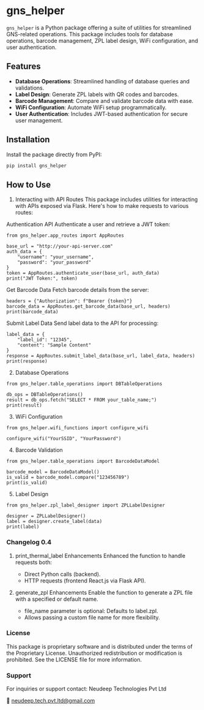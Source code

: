 # gns_helper

`gns_helper` is a Python package offering a suite of utilities for streamlined GNS-related operations. This package includes tools for database operations, barcode management, ZPL label design, WiFi configuration, and user authentication.

## Features
- **Database Operations**: Streamlined handling of database queries and validations.
- **Label Design**: Generate ZPL labels with QR codes and barcodes.
- **Barcode Management**: Compare and validate barcode data with ease.
- **WiFi Configuration**: Automate WiFi setup programmatically.
- **User Authentication**: Includes JWT-based authentication for secure user management.

## Installation
Install the package directly from PyPI:
```bash
pip install gns_helper
```

## How to Use
1. Interacting with API Routes
This package includes utilities for interacting with APIs exposed via Flask. Here's how to make requests to various routes:

Authentication API
Authenticate a user and retrieve a JWT token:

```
from gns_helper.app_routes import AppRoutes

base_url = "http://your-api-server.com"
auth_data = {
    "username": "your_username",
    "password": "your_password"
}
token = AppRoutes.authenticate_user(base_url, auth_data)
print("JWT Token:", token)
```
Get Barcode Data
Fetch barcode details from the server:
```
headers = {"Authorization": f"Bearer {token}"}
barcode_data = AppRoutes.get_barcode_data(base_url, headers)
print(barcode_data)
```
Submit Label Data
Send label data to the API for processing:

```
label_data = {
    "label_id": "12345",
    "content": "Sample Content"
}
response = AppRoutes.submit_label_data(base_url, label_data, headers)
print(response)
```
2. Database Operations
```
from gns_helper.table_operations import DBTableOperations

db_ops = DBTableOperations()
result = db_ops.fetch("SELECT * FROM your_table_name;")
print(result)
```
3. WiFi Configuration
```
from gns_helper.wifi_functions import configure_wifi

configure_wifi("YourSSID", "YourPassword")
```
4. Barcode Validation
```
from gns_helper.table_operations import BarcodeDataModel

barcode_model = BarcodeDataModel()
is_valid = barcode_model.compare("123456789")
print(is_valid)
```
5. Label Design
```
from gns_helper.zpl_label_designer import ZPLLabelDesigner

designer = ZPLLabelDesigner()
label = designer.create_label(data)
print(label)
```

### Changelog 0.4

1. print_thermal_label Enhancements
Enhanced the function to handle requests both:
    - Direct Python calls (backend).
    - HTTP requests (frontend React.js via Flask API).

2. generate_zpl Enhancements
Enable the function to generate a ZPL file with a specified or default name.
    - file_name parameter is optional: Defaults to label.zpl.
    - Allows passing a custom file name for more flexibility.

### License

This package is proprietary software and is distributed under the terms of the Proprietary License. Unauthorized redistribution or modification is prohibited. See the LICENSE file for more information.

### Support
For inquiries or support
contact:
Neudeep Technologies Pvt Ltd

📧 neudeep.tech.pvt.ltd@gmail.com

